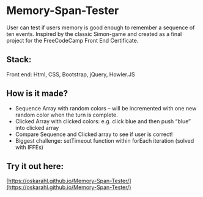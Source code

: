 # Memory-Span-Tester
User can test if users memory is good enough to remember a sequence of ten events. Inspired by the classic Simon-game and created as a final project for the FreeCodeCamp Front End Certificate. 

## Stack: 
Front end: Html, CSS, Bootstrap, jQuery, Howler.JS

## How is it made?
- Sequence Array with random colors – will be incremented with one new random color when the turn is complete.
- Clicked Array with clicked colors: e.g. click blue and then push “blue” into clicked array
- Compare Sequence and Clicked array to see if user is correct!
- Biggest challenge: setTimeout function within forEach iteration (solved with IFFEs)

## Try it out here: 
[https://oskarahl.github.io/Memory-Span-Tester/](https://oskarahl.github.io/Memory-Span-Tester/)
